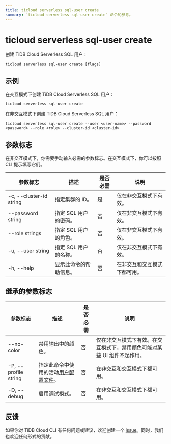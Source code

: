 ```yaml
---
title: ticloud serverless sql-user create
summary: `ticloud serverless sql-user create` 命令的参考。
---
```


# ticloud serverless sql-user create

创建 TiDB Cloud Serverless SQL 用户：

```shell
ticloud serverless sql-user create [flags]
```

## 示例

在交互模式下创建 TiDB Cloud Serverless SQL 用户：

```shell
ticloud serverless sql-user create
```

在非交互模式下创建 TiDB Cloud Serverless SQL 用户：

```shell
ticloud serverless sql-user create --user <user-name> --password <password> --role <role> --cluster-id <cluster-id>
```

## 参数标志

在非交互模式下，你需要手动输入必需的参数标志。在交互模式下，你可以按照 CLI 提示填写它们。

| 参数标志                | 描述                              | 是否必需 | 说明                                                 |
|-------------------------|------------------------------------------|----------|------------------------------------------------------|
| -c, --cluster-id string | 指定集群的 ID。         | 是      | 仅在非交互模式下有效。                  |
| --password string       | 指定 SQL 用户的密码。            | 否       | 仅在非交互模式下有效。                  |
| --role strings          | 指定 SQL 用户的角色。             | 否       | 仅在非交互模式下有效。                  |
| -u, --user string       | 指定 SQL 用户的名称。                | 否       | 仅在非交互模式下有效。                  |
| -h, --help              | 显示此命令的帮助信息。 | 否       | 在非交互和交互模式下都可用。 |

## 继承的参数标志

| 参数标志             | 描述                                                                                          | 是否必需 | 说明                                                                                                             |
|----------------------|------------------------------------------------------------------------------------------------------|----------|------------------------------------------------------------------------------------------------------------------|
| --no-color           | 禁用输出中的颜色。                                                                            | 否       | 仅在非交互模式下有效。在交互模式下，禁用颜色可能对某些 UI 组件不起作用。 |
| -P, --profile string | 指定此命令中使用的活动[用户配置文件](/tidb-cloud/cli-reference.md#user-profile)。 | 否       | 在非交互和交互模式下都可用。                                                             |
| -D, --debug          | 启用调试模式。                                                                                  | 否       | 在非交互和交互模式下都可用。                                                             |

## 反馈

如果你对 TiDB Cloud CLI 有任何问题或建议，欢迎创建一个 [issue](https://github.com/tidbcloud/tidbcloud-cli/issues/new/choose)。同时，我们也欢迎任何形式的贡献。
